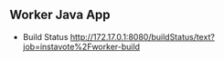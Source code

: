 ## Worker Java App

* Build Status
  http://172.17.0.1:8080/buildStatus/text?job=instavote%2Fworker-build 
